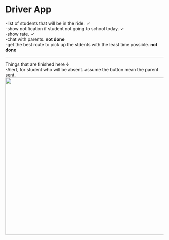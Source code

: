 # Driver App

-list of students that will be in the ride. <span>&#10003;</span>
<br>
-show notification if student not going to school today. <span>&#10003;</span>
<br>
-show rate. <span>&#10003;</span>
<br>
-chat with parents. <b>not done</b>
<br>
-get the best route to pick up the stdents with the least time possible. <b>not done</b>

<hr>
Things that are finished here <span>&#8595;</span> 
<br>
-Alert, for student who will be absent.
assume the button mean the parent sent.
<img src="https://github.com/BoQasem/splash-screen/blob/main/explain/notification_absence.gif" width="900" height="500">

